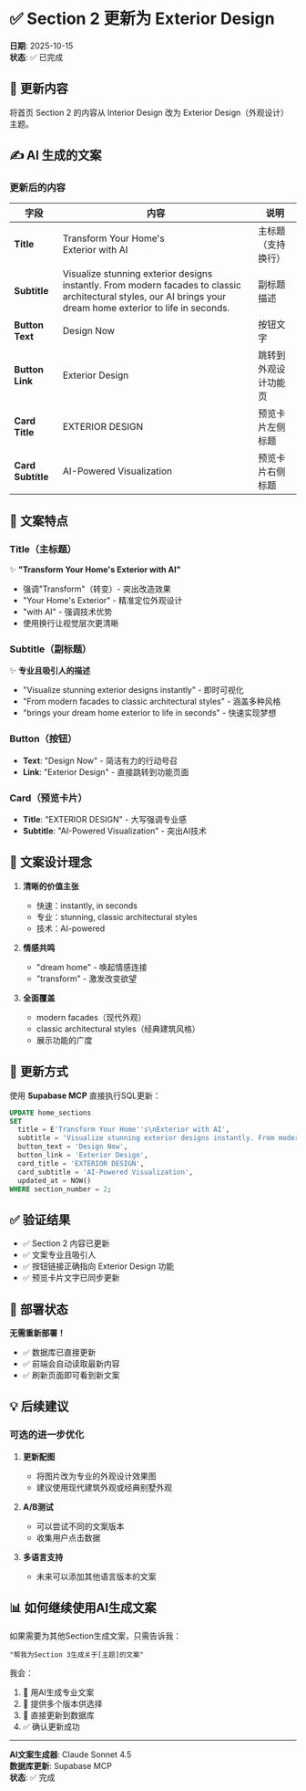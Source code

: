 # ✅ Section 2 更新为 Exterior Design

**日期**: 2025-10-15  
**状态**: ✅ 已完成

## 🎯 更新内容

将首页 Section 2 的内容从 Interior Design 改为 Exterior Design（外观设计）主题。

## ✍️ AI 生成的文案

### 更新后的内容

| 字段 | 内容 | 说明 |
|------|------|------|
| **Title** | Transform Your Home's<br>Exterior with AI | 主标题（支持换行） |
| **Subtitle** | Visualize stunning exterior designs instantly. From modern facades to classic architectural styles, our AI brings your dream home exterior to life in seconds. | 副标题描述 |
| **Button Text** | Design Now | 按钮文字 |
| **Button Link** | Exterior Design | 跳转到外观设计功能页 |
| **Card Title** | EXTERIOR DESIGN | 预览卡片左侧标题 |
| **Card Subtitle** | AI-Powered Visualization | 预览卡片右侧标题 |

## 📝 文案特点

### Title（主标题）
✨ **"Transform Your Home's Exterior with AI"**
- 强调"Transform"（转变）- 突出改造效果
- "Your Home's Exterior" - 精准定位外观设计
- "with AI" - 强调技术优势
- 使用换行让视觉层次更清晰

### Subtitle（副标题）
✨ **专业且吸引人的描述**
- "Visualize stunning exterior designs instantly" - 即时可视化
- "From modern facades to classic architectural styles" - 涵盖多种风格
- "brings your dream home exterior to life in seconds" - 快速实现梦想

### Button（按钮）
- **Text**: "Design Now" - 简洁有力的行动号召
- **Link**: "Exterior Design" - 直接跳转到功能页面

### Card（预览卡片）
- **Title**: "EXTERIOR DESIGN" - 大写强调专业感
- **Subtitle**: "AI-Powered Visualization" - 突出AI技术

## 🎨 文案设计理念

1. **清晰的价值主张**
   - 快速：instantly, in seconds
   - 专业：stunning, classic architectural styles
   - 技术：AI-powered

2. **情感共鸣**
   - "dream home" - 唤起情感连接
   - "transform" - 激发改变欲望

3. **全面覆盖**
   - modern facades（现代外观）
   - classic architectural styles（经典建筑风格）
   - 展示功能的广度

## 🔄 更新方式

使用 **Supabase MCP** 直接执行SQL更新：

```sql
UPDATE home_sections 
SET 
  title = E'Transform Your Home''s\nExterior with AI',
  subtitle = 'Visualize stunning exterior designs instantly. From modern facades to classic architectural styles, our AI brings your dream home exterior to life in seconds.',
  button_text = 'Design Now',
  button_link = 'Exterior Design',
  card_title = 'EXTERIOR DESIGN',
  card_subtitle = 'AI-Powered Visualization',
  updated_at = NOW()
WHERE section_number = 2;
```

## ✅ 验证结果

- ✅ Section 2 内容已更新
- ✅ 文案专业且吸引人
- ✅ 按钮链接正确指向 Exterior Design 功能
- ✅ 预览卡片文字已同步更新

## 🚀 部署状态

**无需重新部署！**
- ✅ 数据库已直接更新
- ✅ 前端会自动读取最新内容
- ✅ 刷新页面即可看到新文案

## 💡 后续建议

### 可选的进一步优化

1. **更新配图**
   - 将图片改为专业的外观设计效果图
   - 建议使用现代建筑外观或经典别墅外观

2. **A/B测试**
   - 可以尝试不同的文案版本
   - 收集用户点击数据

3. **多语言支持**
   - 未来可以添加其他语言版本的文案

## 📊 如何继续使用AI生成文案

如果需要为其他Section生成文案，只需告诉我：

```
"帮我为Section 3生成关于[主题]的文案"
```

我会：
1. 🤖 用AI生成专业文案
2. 📝 提供多个版本供选择
3. 💾 直接更新到数据库
4. ✅ 确认更新成功

---

**AI文案生成器**: Claude Sonnet 4.5  
**数据库更新**: Supabase MCP  
**状态**: ✅ 完成

